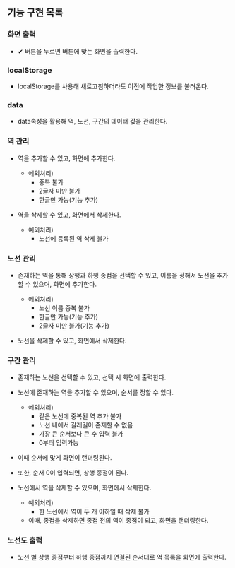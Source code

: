 ## 기능 구현 목록

### 화면 출력

- ✔ 버튼을 누르면 버튼에 맞는 화면을 출력한다.

### localStorage

- localStorage를 사용해 새로고침하더라도 이전에 작업한 정보를 불러온다.

### data

- data속성을 활용해 역, 노선, 구간의 데이터 값을 관리한다.

### 역 관리

- 역을 추가할 수 있고, 화면에 추가한다.

  - 예외처리)
    - 중복 불가
    - 2글자 미만 불가
    - 한글만 가능(기능 추가)

- 역을 삭제할 수 있고, 화면에서 삭제한다.
  - 예외처리)
    - 노선에 등록된 역 삭제 불가

### 노선 관리

- 존재하는 역을 통해 상행과 하행 종점을 선택할 수 있고, 이름을 정해서 노선을 추가할 수 있으며, 화면에 추가한다.

  - 예외처리)
    - 노선 이름 중복 불가
    - 한글만 가능(기능 추가)
    - 2글자 미만 불가(기능 추가)

- 노선을 삭제할 수 있고, 화면에서 삭제한다.

### 구간 관리

- 존재하는 노선을 선택할 수 있고, 선택 시 화면에 출력한다.

- 노선에 존재하는 역을 추가할 수 있으며, 순서를 정할 수 있다.
  - 예외처리)
    - 같은 노선에 중복된 역 추가 불가
    - 노선 내에서 갈래길이 존재할 수 없음
    - 가장 큰 순서보다 큰 수 입력 불가
    - 0부터 입력가능
- 이때 순서에 맞게 화면이 랜더링된다.
- 또한, 순서 0이 입력되면, 상행 종점이 된다.

- 노선에서 역을 삭제할 수 있으며, 화면에서 삭제한다.

  - 예외처리)
    - 한 노선에서 역이 두 개 이하일 때 삭제 불가
  - 이때, 종점을 삭제하면 종점 전의 역이 종점이 되고, 화면을 랜더링한다.

### 노선도 출력

- 노선 별 상행 종점부터 하행 종점까지 연결된 순서대로 역 목록을 화면에 출력한다.
